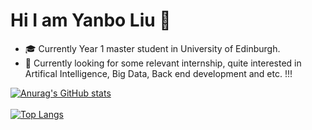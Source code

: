 # Hi I am Yanbo Liu 👋
- 🎓 Currently Year 1 master student in University of Edinburgh.
- 🔭 Currently looking for some relevant internship, quite interested in Artifical Intelligence, Big Data, Back end development and etc. !!!

[![Anurag's GitHub stats](https://github-readme-stats.vercel.app/api?username=lyb1234567)](https://github.com/anuraghazra/github-readme-stats)
<br/><br/>
[![Top Langs](https://github-readme-stats.vercel.app/api/top-langs/?username=lyb1234567)](https://github.com/anuraghazra/github-readme-stats)